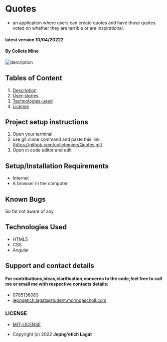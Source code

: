 # Quotes
- an application where users can create quotes and have those quotes voted on whether they are terrible or are inspirational.
#### latest version  10/04/20222
#### By **Collete Mine**
 ![dercription](/docs/assets/images/screen1.png)
## Tables of Content
1. [Description](Description)
2. [User-stories](User-stories)
3. [Technologies-used](Technologies-Used)
4. [License](LICENSE)
## Project setup instructions
1. Open your terminal
2. use git clone command and paste this link [https://github.com/colletemine/Quotes.git]
3. Open in code editor and edit
   
## Setup/Installation Requirements
- Internet
- A browser in the computer
## Known Bugs
 So far not aware of any.
## Technologies Used
- HTML5
- CSS
- Angular
## Support and contact details
#### For contributions,ideas,clarification,concerns to the code,feel free to call me or email me with respective contacts details:
* 0705136063
* jepngetich.lagat@student.moringascholl.com
### LICENSE
 * [MIT-LICENSE](LICENSE)

 * Copyright (c) 2022   **Jepng'etich Lagat**
  